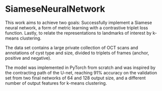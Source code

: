 # SiameseNeuralNetwork

This work aims  to achieve two goals:
Successfully implement a Siamese neural network, a form of metric learning with a contrastive triplet loss function. Lastly, to relate the representations to landmarks of interest by k-means clustering.

The data set contains a large private collection of OCT scans and annotations of cyst type and size, divided to triplets of frames (anchor, positive and negative).

The model was implemented in PyTorch from scratch and was inspired by the contracting path of the U-net, reaching 91% accuracy on the validation set from two final networks of 64 and 128 output size, and a different number of output features for k-means clustering.
